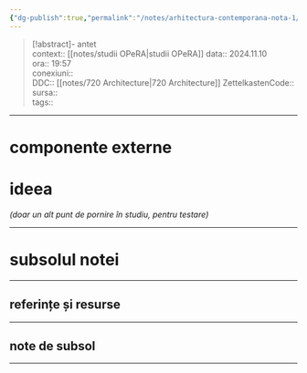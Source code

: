 ```yaml
---
{"dg-publish":true,"permalink":"/notes/arhitectura-contemporana-nota-1/","created":"2024-12-28T15:39:10.109+02:00","updated":"2024-12-29T17:07:38.135+02:00"}
---
```


> [!abstract]- antet  
> context:: [[notes/studii OPeRA\|studii OPeRA]] 
> data:: 2024.11.10  
> ora:: 19:57  
> conexiuni::  
> DDC:: [[notes/720 Architecture\|720 Architecture]] 
> ZettelkastenCode::  
> sursa::  
> tags::  


---

# componente externe


# ideea

*(doar un alt punt de pornire în studiu, pentru testare)*

---
# subsolul notei
---
## referințe și resurse


---
## note de subsol
---


